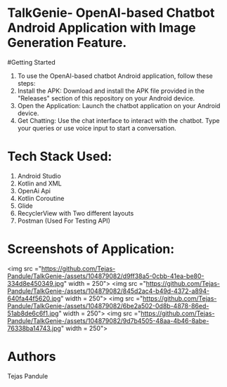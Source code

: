 # TalkGenie- OpenAI-based Chatbot Android Application with Image Generation Feature.

#Getting Started
1. To use the OpenAI-based chatbot Android application, follow these steps:
2. Install the APK: Download and install the APK file provided in the "Releases" section of this repository on your Android device.
3. Open the Application: Launch the chatbot application on your Android device.
4. Get Chatting: Use the chat interface to interact with the chatbot. Type your queries or use voice input to start a conversation.

# Tech Stack Used:
1. Android Studio
2. Kotlin and XML
3. OpenAi Api
4. Kotlin Coroutine
5. Glide
6. RecyclerView with Two different layouts
7. Postman (Used For Testing API)

# Screenshots of Application:
<img src ="https://github.com/Tejas-Pandule/TalkGenie-/assets/104879082/d9ff38a5-0cbb-41ea-be80-334d8e450349.jpg" width = 250">
<img src ="https://github.com/Tejas-Pandule/TalkGenie-/assets/104879082/845d2ac4-b49d-4372-a894-640fa44f5620.jpg" width = 250">
<img src ="https://github.com/Tejas-Pandule/TalkGenie-/assets/104879082/6be2a502-0d8b-4878-86ed-51ab8de6c6f1.jpg" width = 250">
<img src ="https://github.com/Tejas-Pandule/TalkGenie-/assets/104879082/9d7b4505-48aa-4b46-8abe-76338ba14743.jpg" width = 250">

# Authors
Tejas Pandule 





